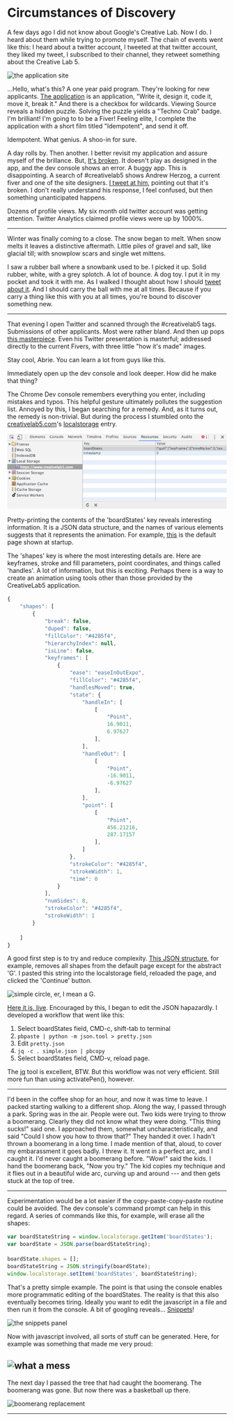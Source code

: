 # Circumstances of Discovery

A few days ago I did not know about Google's Creative Lab. Now I do. I heard about them while trying to promote myself. The chain of events went like this: I heard about a twitter account, I tweeted at that twitter account, they liked my tweet, I subscribed to their channel, they retweet something about the Creative Lab 5.

![the application site][default]


...Hello, what's this? A one year paid program. They're looking for new applicants. [The application](https://creativelab5.com) is an application, "Write it, design it, code it, move it, break it." And there is a checkbox for wildcards. Viewing Source reveals a hidden puzzle. Solving the puzzle yields a "Techno Crab" badge. I'm brilliant! I'm going to to be a Fiver! Feeling elite, I complete the application with a short film titled "Idempotent", and send it off.

Idempotent. What genius. A shoo-in for sure.

A day rolls by. Then another. I better revisit my application and assure myself of the brillance. But, [It's broken](https://www.creativelab5.com/s/puukkz). It doesn't play as designed in the app, and the dev console shows an error. A buggy app. This is disappointing. A search of #creativelab5 shows Andrew Herzog, a current fiver and one of the site designers. [I tweet at him](https://twitter.com/Andrew_Herzog/status/708081805103144960), pointing out that it's broken. I don't really understand his response, I feel confused, but then something unanticipated happens.  

Dozens of profile views. My six month old twitter account was getting attention. Twitter Analytics claimed profile views were up by 1000%.

---

Winter was finally coming to a close. The snow began to melt. When snow melts it leaves a distinctive aftermath. Little piles of gravel and salt, like glacial till; with snowplow scars and single wet mittens.

I saw a rubber ball where a snowbank used to be. I picked it up. Solid rubber, white, with a grey splotch. A lot of bounce. A dog toy. I put it in my pocket and took it with me. As I walked I thought about how I should [tweet about it](https://twitter.com/goeiebook/status/709378927219728384). And I should carry the ball with me at all times. Because if you carry a thing like this with you at all times, you're bound to discover something new.

---

That evening I open Twitter and scanned through the #creativelab5 tags. Submissions of other applicants. Most were rather bland. And then up pops [this masterpiece](https://twitter.com/zachboth/status/709920328093294592). Even his Twitter presentation is masterful; addressed directly to the current Fivers, with three little "how it's made" images.

Stay cool, Abrie. You can learn a lot from guys like this.

Immediately open up the dev console and look deeper. How did he make that thing?

The Chrome Dev console remembers everything you enter, including mistakes and typos. This helpful gesture ultimately pollutes the suggestion list. Annoyed by this, I began searching for a remedy. And, as it turns out, the remedy is non-trivial. But during the process I stumbled onto the [creativelab5.com](https://creativelab5.com)'s [localstorage](https://developer.mozilla.org/en/docs/Web/API/Window/localStorage) entry. 

![local storage editor][localstorage]

Pretty-printing the contents of the 'boardStates' key reveals interesting information. It is a JSON data structure, and the names of various elements suggests that it represents the animation. For example, [this](https://github.com/goeiebook/creativelab/blob/master/json/defaultBoardStates.json) is the default page shown at startup. 

The 'shapes' key is where the most interesting details are. Here are keyframes, stroke and fill parameters, point coordinates, and things called 'handles'. A lot of information, but this is exciting. Perhaps there is a way to create an animation using tools other than those provided by the CreativeLab5 application.


```javascript
{
    "shapes": [
        {
            "break": false,
            "duped": false,
            "fillColor": "#4285f4",
            "hierarchyIndex": null,
            "isLine": false,
            "keyframes": [
                {
                    "ease": "easeInOutExpo",
                    "fillColor": "#4285f4",
                    "handlesMoved": true,
                    "state": {
                        "handleIn": [
                            [
                                "Point",
                                16.9011,
                                6.97627
                            ],
                        ],
                        "handleOut": [
                            [
                                "Point",
                                -16.9011,
                                -6.97627
                            ],
                        ],
                        "point": [
                            [
                                "Point",
                                456.21216,
                                287.17157
                            ],
                        ]
                    },
                    "strokeColor": "#4285f4",
                    "strokeWidth": 1,
                    "time": 0
                }
            ],
            "numSides": 8,
            "strokeColor": "#4285f4",
            "strokeWidth": 1
        }
        
    ]
}

```

A good first step is to try and reduce complexity. [This JSON structure](https://github.com/goeiebook/creativelab/blob/master/json/simple.json), for example, removes all shapes from the default page except for the abstract 'G'. I pasted this string into the localstorage field, reloaded the page, and clicked the 'Continue' button.

![simple circle, er, I mean a G.][simplified]

[Here it is, live](https://www.creativelab5.com/s/m3JEdl). Encouraged by this, I began to edit the JSON hapazardly. I developed a workflow that went like this:

1. Select boardStates field, CMD-c, shift-tab to terminal
2. ```pbpaste | python -m json.tool > pretty.json```
3. Edit ```pretty.json```
4. ```jq -c . simple.json | pbcopy```
5. Select boardStates field, CMD-v, reload page.

The [jq](https://stedolan.github.io/jq/) tool is excellent, BTW. But this workflow was not very efficient. Still more fun than using activatePen(), however.

---

I'd been in the coffee shop for an hour, and now it was time to leave. I packed starting walking to a different shop. Along the way, I passed through a park. Spring was in the air. People were out. Two kids were trying to throw a boomerang. Clearly they did not know what they were doing. "This thing sucks!" said one. I approached them, somewhat uncharacteristically, and said "Could I show you how to throw that?" They handed it over. I hadn't thrown a boomerang in a long time. I made mention of that, aloud, to cover my embarassment it goes badly. I threw it. It went in a perfect arc, and I caught it. I'd never caught a boomerang before. "Wow!" said the kids. I hand the boomerang back, "Now you try." The kid copies my technique and it flies out in a beautiful wide arc, curving up and around --- and then gets stuck at the top of tree.

---

Experimentation would be a lot easier if the copy-paste-copy-paste routine could be avoided. The dev console's command prompt can help in this regard. A series of commands like this, for example, will erase all the shapes:

```javascript
var boardStateString = window.localstorage.getItem('boardStates');
var boardState = JSON.parse(boardStateString);

boardState.shapes = [];
boardStateString = JSON.stringify(boardState);
window.localstorage.setItem('boardStates', boardStateString);

```
That's a pretty simple example. The point is that using the console enables more programmatic editing of the boardStates. The reality is that this also eventually becomes tiring. Ideally you want to edit the javascript in a file and then run it from the console. A bit of googling reveals... [Snippets](https://developers.google.com/web/tools/chrome-devtools/debug/snippets/?hl=en)!

![the snippets panel][snippets]

Now with javascript involved, all sorts of stuff can be generated. Here, for example was something that made me very proud:

![what a mess][mess]
---

The next day I passed the tree that had caught the boomerang. The boomerang was gone. But now there was a basketball up there. 

![boomerang replacement][basketball]

---

[default]:
https://raw.githubusercontent.com/goeiebook/creativelab/master/images/default.jpg

[localstorage]: https://raw.githubusercontent.com/goeiebook/creativelab/master/images/localstorge.png

[simplified]:
https://raw.githubusercontent.com/goeiebook/creativelab/master/images/simplified.jpg

[snippets]:
https://raw.githubusercontent.com/goeiebook/creativelab/master/images/snippets.jpg

[basketball]:
https://raw.githubusercontent.com/goeiebook/creativelab/master/images/basketball.jpg

[mess]:
https://raw.githubusercontent.com/goeiebook/creativelab/master/images/mess.jpg

